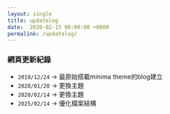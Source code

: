 ```yaml
---
layout: single
title: updatelog
date:  2020-02-15 00:00:00 +0800
permalink: /updatelog/
---
```


### 網頁更新紀錄

- `2019/12/24` -> 最原始搭載minima theme的blog建立        
- `2020/01/20` -> 更換主題  
- `2020/02/14` -> 更換主題  
- `2025/02/14` -> 優化檔案結構

